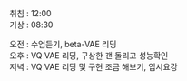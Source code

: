 취침 : 12:00  
기상 : 08:30  
  
오전 : 수업듣기, beta-VAE 리딩  
오후 : VQ VAE 리딩, 구상한 갠 돌리고 성능확인  
저녁 : VQ VAE 리딩 및 구현 조금 해보기, 입시요강 
